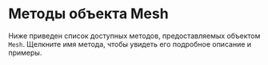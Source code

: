 # Методы объекта Mesh
Ниже приведен список доступных методов, предоставляемых объектом `Mesh`. Щелкните имя метода, чтобы увидеть его подробное описание и примеры.
